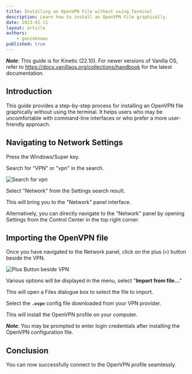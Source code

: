 ```yaml
---
title: Installing an OpenVPN File without using Terminal
description: Learn how to install an OpenVPN File graphically.
date: 2023-01-11
layout: article
authors: 
    - gonzoknows
published: true
---
```


**_Note_**: This guide is for Kinetic (22.10). For newer versions of Vanilla OS, refer to <https://docs.vanillaos.org/collections/handbook> for the latest documentation.

## Introduction

This guide provides a step-by-step process for installing an OpenVPN file graphically without using the terminal. It helps users who may be uncomfortable with command-line interfaces or who prefer a more user-friendly approach.

## Navigating to Network Settings

Press the Windows/Super key.

Search for "VPN" or "vpn" in the search.

![Search for vpn](/assets/uploads/OpenVPN/install-openvpn-from-file-search.webp)

Select "Network" from the Settings search result.

This will bring you to the "Network" panel interface.

Alternatively, you can directly navigate to the "Network" panel by opening Settings from the Control Center in the top right corner.

## Importing the OpenVPN file

Once you have navigated to the Network panel, click on the plus (`+`) button beside the VPN.

![Plus Button beside VPN](/assets/uploads/OpenVPN/install-openvpn-from-file-vpn-add.webp)

Various options will be displayed in the menu, select "**Import from file...**"

This will open a Files dialogue box to select the file to import.

Select the **`.ovpn`** config file downloaded from your VPN provider.

This will install the OpenVPN profile on your computer.

_**Note**_: You may be prompted to enter login credentials after installing the OpenVPN configuration file.

## Conclusion

You can now successfully connect to the OpenVPN profile seamlessly.
